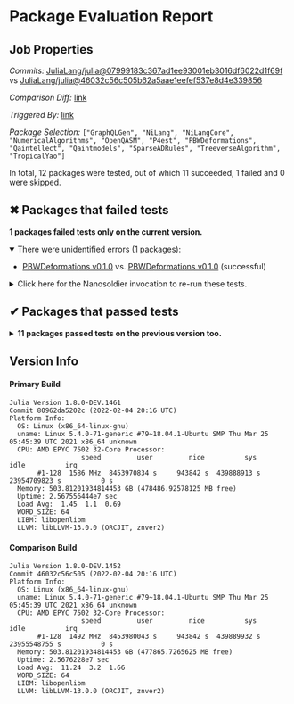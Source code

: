 # Package Evaluation Report

## Job Properties

*Commits:* [JuliaLang/julia@07999183c367ad1ee93001eb3016df6022d1f69f](https://github.com/JuliaLang/julia/commit/07999183c367ad1ee93001eb3016df6022d1f69f) vs [JuliaLang/julia@46032c56c505b62a5aae1eefef537e8d4e339856](https://github.com/JuliaLang/julia/commit/46032c56c505b62a5aae1eefef537e8d4e339856)

*Comparison Diff:* [link](https://github.com/JuliaLang/julia/compare/46032c56c505b62a5aae1eefef537e8d4e339856..07999183c367ad1ee93001eb3016df6022d1f69f)

*Triggered By:* [link](https://github.com/JuliaLang/julia/pull/43990#issuecomment-1030364385)

*Package Selection:* `["GraphQLGen", "NiLang", "NiLangCore", "NumericalAlgorithms", "OpenQASM", "P4est", "PBWDeformations", "Qaintellect", "Qaintmodels", "SparseADRules", "TreeverseAlgorithm", "TropicalYao"]`

In total, 12 packages were tested, out of which 11 succeeded, 1 failed and 0 were skipped.


## ✖ Packages that failed tests

**1 packages failed tests only on the current version.**

<details open><summary>There were unidentified errors (1 packages):</summary>
<p>


- [PBWDeformations v0.1.0](https://s3.amazonaws.com/julialang-reports/nanosoldier/pkgeval/by_hash/0799918_vs_46032c5/PBWDeformations.primary.log) vs. [PBWDeformations v0.1.0](https://s3.amazonaws.com/julialang-reports/nanosoldier/pkgeval/by_hash/0799918_vs_46032c5/PBWDeformations.against.log) (successful)

</p>
</details>

<details><summary>Click here for the Nanosoldier invocation to re-run these tests.</summary>
<p>

```
@nanosoldier `runtests(["PBWDeformations"], vs = ":master")`
```

</p>
</details>



## ✔ Packages that passed tests

<details><summary><strong>11 packages passed tests on the previous version too.</strong></summary>
<p>

- [GraphQLGen v0.1.0](https://s3.amazonaws.com/julialang-reports/nanosoldier/pkgeval/by_hash/0799918_vs_46032c5/GraphQLGen.primary.log)
- [NiLang v0.9.1](https://s3.amazonaws.com/julialang-reports/nanosoldier/pkgeval/by_hash/0799918_vs_46032c5/NiLang.primary.log)
- [NiLangCore v0.10.4](https://s3.amazonaws.com/julialang-reports/nanosoldier/pkgeval/by_hash/0799918_vs_46032c5/NiLangCore.primary.log)
- [NumericalAlgorithms v0.1.6](https://s3.amazonaws.com/julialang-reports/nanosoldier/pkgeval/by_hash/0799918_vs_46032c5/NumericalAlgorithms.primary.log)
- [OpenQASM v2.1.2](https://s3.amazonaws.com/julialang-reports/nanosoldier/pkgeval/by_hash/0799918_vs_46032c5/OpenQASM.primary.log)
- [P4est v0.3.0](https://s3.amazonaws.com/julialang-reports/nanosoldier/pkgeval/by_hash/0799918_vs_46032c5/P4est.primary.log)
- [Qaintellect v0.1.0](https://s3.amazonaws.com/julialang-reports/nanosoldier/pkgeval/by_hash/0799918_vs_46032c5/Qaintellect.primary.log)
- [Qaintmodels v0.1.0](https://s3.amazonaws.com/julialang-reports/nanosoldier/pkgeval/by_hash/0799918_vs_46032c5/Qaintmodels.primary.log)
- [SparseADRules v0.1.0](https://s3.amazonaws.com/julialang-reports/nanosoldier/pkgeval/by_hash/0799918_vs_46032c5/SparseADRules.primary.log)
- [TreeverseAlgorithm v0.1.0](https://s3.amazonaws.com/julialang-reports/nanosoldier/pkgeval/by_hash/0799918_vs_46032c5/TreeverseAlgorithm.primary.log)
- [TropicalYao v0.1.5](https://s3.amazonaws.com/julialang-reports/nanosoldier/pkgeval/by_hash/0799918_vs_46032c5/TropicalYao.primary.log)

</p>
</details>


## Version Info

#### Primary Build

```
Julia Version 1.8.0-DEV.1461
Commit 80962da5202c (2022-02-04 20:16 UTC)
Platform Info:
  OS: Linux (x86_64-linux-gnu)
  uname: Linux 5.4.0-71-generic #79~18.04.1-Ubuntu SMP Thu Mar 25 05:45:39 UTC 2021 x86_64 unknown
  CPU: AMD EPYC 7502 32-Core Processor: 
                  speed         user         nice          sys         idle          irq
       #1-128  1586 MHz  8453970834 s     943842 s  439888913 s  23954709823 s          0 s
  Memory: 503.81201934814453 GB (478486.92578125 MB free)
  Uptime: 2.567556444e7 sec
  Load Avg:  1.45  1.1  0.69
  WORD_SIZE: 64
  LIBM: libopenlibm
  LLVM: libLLVM-13.0.0 (ORCJIT, znver2)

```

#### Comparison Build

```
Julia Version 1.8.0-DEV.1452
Commit 46032c56c505 (2022-02-04 20:16 UTC)
Platform Info:
  OS: Linux (x86_64-linux-gnu)
  uname: Linux 5.4.0-71-generic #79~18.04.1-Ubuntu SMP Thu Mar 25 05:45:39 UTC 2021 x86_64 unknown
  CPU: AMD EPYC 7502 32-Core Processor: 
                  speed         user         nice          sys         idle          irq
       #1-128  1492 MHz  8453980043 s     943842 s  439889932 s  23955548755 s          0 s
  Memory: 503.81201934814453 GB (477865.7265625 MB free)
  Uptime: 2.5676228e7 sec
  Load Avg:  11.24  3.2  1.66
  WORD_SIZE: 64
  LIBM: libopenlibm
  LLVM: libLLVM-13.0.0 (ORCJIT, znver2)

```
<!-- Generated on 2022-02-04T16:56:56.952 -->
